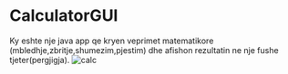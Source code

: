 # CalculatorGUI
Ky eshte nje java app qe kryen veprimet matematikore (mbledhje,zbritje,shumezim,pjestim) dhe afishon rezultatin ne nje fushe tjeter(pergjigja).
![calc](https://user-images.githubusercontent.com/102603191/164543988-0d4b17da-6bf2-4486-a2b0-6607ba712bcd.png)
